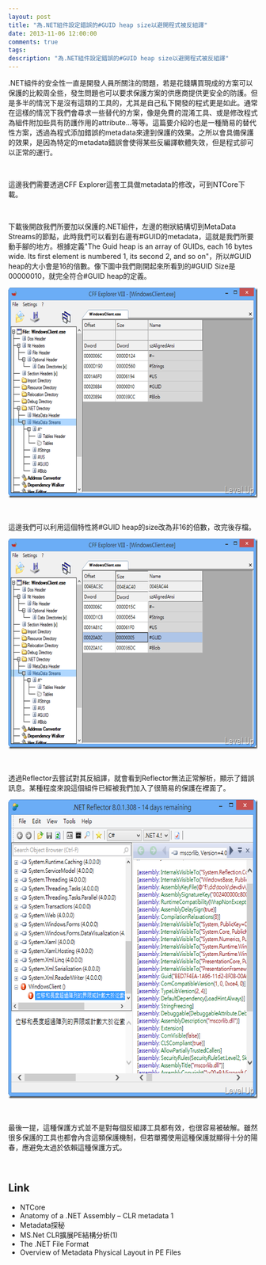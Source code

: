 ```yaml
---
layout: post
title: "為.NET組件設定錯誤的#GUID heap size以避開程式被反組譯"
date: 2013-11-06 12:00:00
comments: true
tags: 
description: "為.NET組件設定錯誤的#GUID heap size以避開程式被反組譯"
---
```

<p>
	.NET組件的安全性一直是開發人員所關注的問題，若是花錢購買現成的方案可以保護的比較周全些，發生問題也可以要求保護方案的供應商提供更安全的防護。但是多半的情況下是沒有這類的工具的，尤其是自己私下開發的程式更是如此。通常在這樣的情況下我們會尋求一些替代的方案，像是免費的混淆工具、或是修改程式為組件附加些具有防護作用的attribute...等等。這篇要介紹的也是一種簡易的替代性方案，透過為程式添加錯誤的metadata來達到保護的效果。之所以會具備保護的效果，是因為特定的metadata錯誤會使得某些反編譯軟體失效，但是程式卻可以正常的運行。</p>
<p>
	 </p>
<p>
	這邊我們需要透過CFF Explorer這套工具做metadata的修改，可到NTCore下載。</p>
<p>
	 </p>
<p>
	下載後開啟我們所要加以保護的.NET組件，左邊的樹狀結構切到MetaData Streams的節點，此時我們可以看到右邊有#GUID的metadata，這就是我們所要動手腳的地方。根據定義"The Guid heap is an array of GUIDs, each 16 bytes wide. Its first element is numbered 1, its second 2, and so on"，所以#GUID heap的大小會是16的倍數。像下圖中我們剛開起來所看到的#GUID Size是00000010，就完全符合#GUID heap的定義。</p>
<p>
	<img alt="image" border="0" height="425" src="\images\posts\4b3a1259-615b-46c9-82c5-3446c72b1b23\image_thumb_2.png" style="border-top: 0px; border-right: 0px; border-bottom: 0px; border-left: 0px" width="644" /></p>
<p>
	 </p>
<p>
	這邊我們可以利用這個特性將#GUID heap的size改為非16的倍數，改完後存檔。</p>
<p>
	<img alt="image" border="0" height="425" src="\images\posts\4b3a1259-615b-46c9-82c5-3446c72b1b23\image_thumb_1.png" style="border-top: 0px; border-right: 0px; border-bottom: 0px; border-left: 0px" width="644" /></p>
<p>
	 </p>
<p>
	透過Reflector去嘗試對其反組譯，就會看到Reflector無法正常解析，顯示了錯誤訊息。某種程度來說這個組件已經被我們加入了很簡易的保護在裡面了。</p>
<p>
	<img alt="image" border="0" height="604" src="\images\posts\4b3a1259-615b-46c9-82c5-3446c72b1b23\image_thumb.png" style="border-top: 0px; border-right: 0px; border-bottom: 0px; border-left: 0px" width="647" /></p>
<p>
	 </p>
<p>
	最後一提，這種保護方式並不是對每個反組譯工具都有效，也很容易被破解。雖然很多保護的工具也都會內含這類保護機制，但若單獨使用這種保護就顯得十分的陽春，應避免太過於依賴這種保護方式。</p>
<p>
	 </p>
<h2>
	Link</h2>
<ul>
	<li>
		NTCore</li>
	<li>
		Anatomy of a .NET Assembly – CLR metadata 1</li>
	<li>
		Metadata探秘</li>
	<li>
		MS.Net CLR擴展PE結構分析(1)</li>
	<li>
		The .NET File Format</li>
	<li>
		Overview of Metadata Physical Layout in PE Files</li>
</ul>
